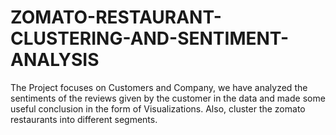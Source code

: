 # ZOMATO-RESTAURANT-CLUSTERING-AND-SENTIMENT-ANALYSIS
The Project focuses on Customers and Company, we have analyzed the sentiments of the reviews given by the customer in the data and made some useful conclusion in the form of Visualizations. Also, cluster the zomato restaurants into different segments.
